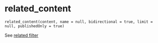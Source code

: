 # related_content

`related_content(content, name = null, bidirectional = true, limit = null, publishedOnly = true)` 

See [related filter](../filters#related)
